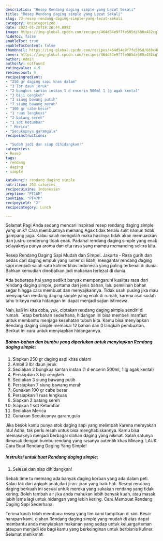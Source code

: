```yaml
---
description: "Resep Rendang daging simple yang Lezat Sekali"
title: "Resep Rendang daging simple yang Lezat Sekali"
slug: 73-resep-rendang-daging-simple-yang-lezat-sekali
category: Uncategorized
date: 2023-01-28T19:26:44.899Z
image: https://img-global.cpcdn.com/recipes/464d54e9f7fe505d/680x482cq70/rendang-daging-simple-foto-resep-utama.jpg
hideToc: false
enableToc: true
enableTocContent: false
thumbnail: https://img-global.cpcdn.com/recipes/464d54e9f7fe505d/680x482cq70/rendang-daging-simple-foto-resep-utama.jpg
cover: https://img-global.cpcdn.com/recipes/464d54e9f7fe505d/680x482cq70/rendang-daging-simple-foto-resep-utama.jpg
author: Admin
authorAv: notfound
ratingvalue: 4.9
reviewcount: 9
recipeingredient:
- "250 gr daging sapi khas dalam"
- "3 lbr daun jeruk"
- "2 bungkus santan instan 1 d encerin 500ml 1 lg agak kental"
- "3 biji cengkeh"
- "3 siung bawang putih"
- "7 siung bawang merah"
- "100 gr cabe besar"
- "1 ruas lengkuas"
- "2 batang sereh"
- "1 sdt Ketumbar"
- " Merica"
- "Secukupnya garamgula"
recipeinstructions:

- "Sudah jadi dan siap dihidangkan!"
categories:
- Resep
tags:
- rendang
- daging
- simple

katakunci: rendang daging simple 
nutrition: 253 calories
recipecuisine: Indonesian
preptime: "PT16M"
cooktime: "PT47M"
recipeyield: "2"
recipecategory: Lunch

---
```



Selamat Pagi Anda sedang mencari inspirasi resep rendang daging simple yang unik? Cara membuatnya memang Agak tidak terlalu sulit namun tidak gampang juga. Kalau salah mengolah maka hasilnya tidak akan memuaskan dan justru cenderung tidak enak. Padahal rendang daging simple yang enak selayaknya punya aroma dan cita rasa yang mampu memancing selera kita.


Resep Rendang Daging Sapi Mudah dan Simpel. Jakarta - Rasa gurih dan pedas dari daging empuk yang lumer di lidah, mengantar rendang daging sapi menjadi salah satu kuliner khas Indonesia yang paling terkenal di dunia. Bahkan kemudian dinobatkan jadi makanan terlezat di dunia.

Ada beberapa hal yang sedikit banyak mempengaruhi kualitas rasa dari rendang daging simple, pertama dari jenis bahan, lalu pemilihan bahan segar hingga cara membuat dan menyajikannya. Tidak usah pusing jika mau menyiapkan rendang daging simple yang enak di rumah, karena asal sudah tahu triknya maka hidangan ini dapat menjadi sajian istimewa.


Nah, kali ini kita coba, yuk, ciptakan rendang daging simple sendiri di rumah. Tetap berbahan sederhana, hidangan ini bisa memberi manfaat untuk membantu menjaga kesehatan tubuh kita. Kamu bisa menyiapkan Rendang daging simple memakai 12 bahan dan 0 langkah pembuatan. Berikut ini cara untuk menyiapkan hidangannya.

<!--inarticleads1-->

##### Bahan-bahan dan bumbu yang diperlukan untuk menyiapkan Rendang daging simple:

1. Siapkan 250 gr daging sapi khas dalam
1. Ambil 3 lbr daun jeruk
1. Sediakan 2 bungkus santan instan (1 d encerin 500ml, 1 lg agak kental)
1. Persiapkan 3 biji cengkeh
1. Sediakan 3 siung bawang putih
1. Persiapkan 7 siung bawang merah
1. Gunakan 100 gr cabe besar
1. Persiapkan 1 ruas lengkuas
1. Siapkan 2 batang sereh
1. Siapkan 1 sdt Ketumbar
1. Sediakan  Merica
1. Gunakan Secukupnya garam,gula


Jika besok kamu punya stok daging sapi yang melimpah karena merayakan Idul Adha, tak perlu resah untuk bisa menghabiskannya. Kamu bisa memasaknya menjadi berbagai olahan daging yang nikmat. Salah satunya dimasak dengan bumbu rendang yang rasanya autentik khas Minang. LAUK Cara Buat Rendang Daging Yang Simple! 

<!--inarticleads2-->

##### Instruksi untuk buat Rendang daging simple:


1. Selesai dan siap dihidangkan!

Sebab time tu memang ada banyak daging korban yang ada dalam peti. Kalau tak dari aqiqah anak,dari jiran-jiran yang baik hati. Resepi rendang daging berkuah ini sesuai untuk mereka yang sukakan rendang yang tidak kering. Boleh tambah air jika anda mahukan lebih banyak kuah, atau masak lebih lama lagi untuk hidangan yang lebih kering. Cara Membuat Rendang Daging Sapi Sederhana. 

Terima kasih telah membaca resep yang tim kami tampilkan di sini. Besar harapan kami, olahan Rendang daging simple yang mudah di atas dapat membantu anda menyiapkan makanan yang sedap untuk keluarga/teman ataupun menjadi ide bagi kamu yang berkeinginan untuk berbisnis kuliner. Selamat menikmati

